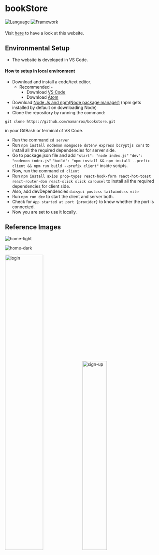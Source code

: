 # bookStore
[![Language](https://img.shields.io/badge/Language-Javascript-blue.svg?style=flat)](https://www.javascript.com/)
[![Framework](https://img.shields.io/badge/Framework-Vite+Reactjs-purple.svg?style=flat)](https://vitejs.dev/)
####
Visit [here](https://bookstore-qh90.onrender.com/) to have a look at this website.

## Environmental Setup 
- The website is developed in VS Code.
#### How to setup in local environment
- Download and install a code/text editor.
  - Recommended -
    - Download [VS Code](https://code.visualstudio.com/download)
    - Download [Atom](https://atom.io/)
- Download [Node Js and npm(Node package manager)](https://nodejs.org/en/) (npm gets installed by default on downloading Node)
- Clone the repository by running the command:
```
git clone https://github.com/namanrox/bookstore.git
```
in your GitBash or terminal of VS Code.

- Run the command `cd server`
- Run `npm install nodemon mongoose dotenv express bcryptjs cors` to install all the required dependencies for server side.
- Go to package.json file and add ```"start": "node index.js"```
  ```"dev": "nodemon index.js"``` ```"build": "npm install && npm install --prefix client && npm run build --prefix client"``` inside scripts.
- Now, run the command `cd client`
- Run `npm install axios prop-types react-hook-form react-hot-toast react-router-dom react-slick slick carousel` to install all the required dependencies for client side.
- Also, add devDependencies `daisyui postcss tailwindcss vite`
- Run `npm run dev` to start the client and server both.
- Check for `App started at port {provider}` to know whether the port is connected.
- Now you are set to use it locally.

## Reference Images
![home-light](https://github.com/namanrox/bookstore/blob/master/assets/home-light.png)

![home-dark](https://github.com/namanrox/bookstore/blob/master/assets/home-dark.png)

<img src="https://github.com/namanrox/bookstore/blob/master/assets/login.png" alt="login" width="50%" height="50%" />  <img src="https://github.com/namanrox/bookstore/blob/master/assets/signup.png" alt="sign-up" width="40%" height="40%" />
